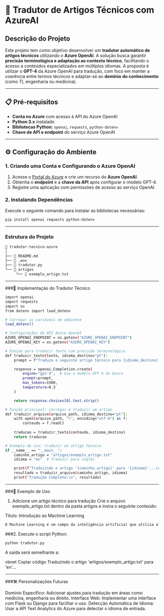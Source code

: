 # 📄 Tradutor de Artigos Técnicos com AzureAI  

## **Descrição do Projeto**  
Este projeto tem como objetivo desenvolver um **tradutor automático de artigos técnicos** utilizando o **Azure OpenAI**. A solução busca garantir **precisão terminológica e adaptação ao contexto técnico**, facilitando o acesso a conteúdos especializados em múltiplos idiomas. A proposta é utilizar o **GPT-4** da Azure OpenAI para tradução, com foco em manter a coerência entre termos técnicos e adaptar-se ao **domínio do conhecimento** (como TI, engenharia ou medicina).  

---

## **📋 Pré-requisitos**  
- **Conta no Azure** com acesso à API do Azure OpenAI  
- **Python 3.x** instalado  
- **Bibliotecas Python:** `openai`, `requests`, `python-dotenv`  
- **Chave de API e endpoint** do serviço Azure OpenAI

---

## **⚙️ Configuração do Ambiente**

### 1. Criando uma Conta e Configurando o Azure OpenAI  
1. Acesse o [Portal do Azure](https://portal.azure.com) e crie um recurso do **Azure OpenAI**.  
2. Obtenha o **endpoint** e a **chave da API** após configurar o modelo GPT-4.  
3. Registre uma aplicação com permissões de acesso ao serviço OpenAI.

### 2. Instalando Dependências  
Execute o seguinte comando para instalar as bibliotecas necessárias:  
```bash
pip install openai requests python-dotenv
```

---

### Estrutura do Projeto

```bash
📁 tradutor-tecnico-azure  
│  
├── 📄 README.md  
├── 📄 .env  
├── 📄 tradutor.py  
└── 📁 artigos  
     └── 📄 exemplo_artigo.txt
```
----

###🚀 Implementação do Tradutor Técnico

```bash
import openai
import requests
import os
from dotenv import load_dotenv

# Carregar as variáveis de ambiente
load_dotenv()

# Configurações da API Azure OpenAI
AZURE_OPENAI_ENDPOINT = os.getenv("AZURE_OPENAI_ENDPOINT")
AZURE_OPENAI_KEY = os.getenv("AZURE_OPENAI_KEY")

# Função para traduzir texto com precisão terminológica
def traduzir_texto(texto, idioma_destino="pt"):
    prompt = f"Traduza o seguinte artigo técnico para {idioma_destino}, garantindo precisão nos termos técnicos:\n\n{texto}"

    response = openai.Completion.create(
        engine="gpt-4",  # Use o modelo GPT-4 do Azure
        prompt=prompt,
        max_tokens=1500,
        temperature=0.3
    )

    return response.choices[0].text.strip()

# Função principal: carregar e traduzir um artigo
def traduzir_arquivo(arquivo_path, idioma_destino="pt"):
    with open(arquivo_path, "r", encoding="utf-8") as f:
        conteudo = f.read()
    
    traducao = traduzir_texto(conteudo, idioma_destino)
    return traducao

# Exemplo de uso: traduzir um artigo técnico
if __name__ == "__main__":
    caminho_artigo = "artigos/exemplo_artigo.txt"
    idioma = "en"  # Traduzir para inglês

    print(f"Traduzindo o artigo '{caminho_artigo}' para '{idioma}'...\n")
    resultado = traduzir_arquivo(caminho_artigo, idioma)
    print("Tradução Completa:\n", resultado)
```
---

###📄 Exemplo de Uso

1. Adicione um artigo técnico para tradução
Crie o arquivo exemplo_artigo.txt dentro da pasta artigos e insira o seguinte conteúdo:


Título: Introdução ao Machine Learning  
```bash
O Machine Learning é um campo da inteligência artificial que utiliza algoritmos para aprender com dados e fazer previsões...
```

###2. Execute o script Python:

```bash
python tradutor.py
```
A saída será semelhante a:

vbnet
Copiar código
Traduzindo o artigo 'artigos/exemplo_artigo.txt' para 'en'...

---

###🛠 Personalizações Futuras

Domínio Específico: Adicionar ajustes para tradução em áreas como medicina, engenharia ou direito.
Interface Web: Implementar uma interface com Flask ou Django para facilitar o uso.
Detecção Automática de Idioma: Usar a API Text Analytics do Azure para detectar o idioma de entrada.


